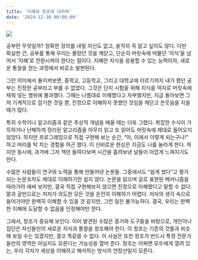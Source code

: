 ```yaml
---
title: '이해와 창조에 대하여'
date: '2024-12-30 00:00:00'
---
```


<img src='/images/essay/essay-4-1.jpg'>

공부란 무엇일까? 정확한 정의를 내릴 자신도 없고, 솔직히 꼭 알고 싶지도 않다. 다만 확실한 건, 공부를 통해 우리는 몰랐던 것을 깨닫고, 단순히 머릿속에 머물던 ‘지식’을 넘어서 ‘지혜’로 전환시켜야 한다는 점이다. 지혜란 지식을 응용할 수 있는 능력이자, 새로운 통찰을 얻는 과정에서 비로소 발현된다.  

그런 의미에서 돌이켜보면, 중학교, 고등학교, 그리고 대학교에 이르기까지 내가 했던 공부는 진정한 공부라고 부를 수 없었다. 그것은 단지 시험을 위해 지식을 억지로 머릿속에 채워 넣는 행위에 불과했다. 그때는 나름대로 이해했다고 자부했지만, 지금 돌아보면 그저 기계적으로 암기한 것일 뿐, 진정으로 이해하지 못했던 것임을 깨닫고 쓴웃음을 지을 때가 많다.  

특히 수학이나 알고리즘과 같은 추상적 개념을 배울 때는 더욱 그랬다. 복잡한 수식이 가득하거나 난해하게 정리된 알고리즘을 아무리 읽고 또 읽어도 머릿속에 제대로 들어오지 않았다. 하지만 프로그래밍으로 직접 구현해 보는 순간, “아, 이래서 이렇게 되는구나!” 하고 머리를 탁 치는 경험을 하곤 했다. 이 신비로운 현상은 지금도 나를 놀라게 한다. 하지만 동시에, 과거에 그저 책만 들여다보며 시간을 흘려보낸 날들이 아깝게 느껴지기도 한다.  

수많은 사람들이 연구와 노력을 통해 만들어낸 논문들. 그중에서도 “쉽게 썼다”고 평가되는 논문조차도 제대로 이해하기란 쉽지 않다. 논문을 읽으며 글로 표현된 메커니즘을 따라가려 애써 보지만, 결국 직접 구현해보지 않으면 진정으로 이해했다고 말할 수 없다. 말과 글만으로는 저자가 의도한 모든 것을 온전히 이해하기 어렵다. 저자의 생각 속으로 들어가야만 완벽히 이해할 수 있을 것 같지만, 그런 일은 불가능하다. 결국, 우리는 완벽한 이해에 도달할 수 없음을 인정해야만 한다.  

그래서, 창조가 중요해 보인다. 이미 발견된 수많은 증거와 도구들을 바탕으로, 개인이나 집단은 자신들만의 새로운 지식과 통찰을 창조해야 한다. 이 창조는 기존의 것들과 비슷해 보일 수는 있겠지만, 결코 똑같을 수 없다. 이 사실은 또한 창조가 반드시 특정 전문가들만의 영역은 아닐지도 모른다는 가능성을 열어 준다. 창조는 어쩌면 모두에게 열려 있는, 우리 각자가 세상을 이해하고 해석하는 방식의 연장선일지 모른다.  